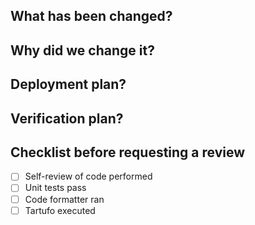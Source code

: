 ## What has been changed?

## Why did we change it?

## Deployment plan?

## Verification plan?

## Checklist before requesting a review
- [ ] Self-review of code performed
- [ ] Unit tests pass
- [ ] Code formatter ran
- [ ] Tartufo executed
